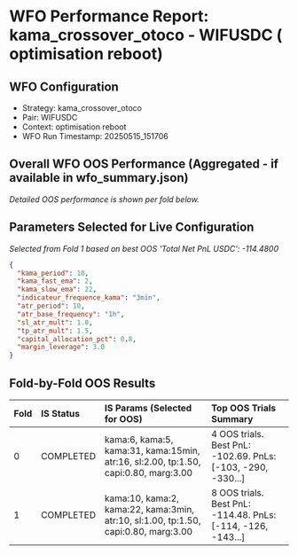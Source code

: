 # WFO Performance Report: kama_crossover_otoco - WIFUSDC ( optimisation reboot)

## WFO Configuration
- Strategy: kama_crossover_otoco
- Pair: WIFUSDC
- Context:  optimisation reboot
- WFO Run Timestamp: 20250515_151706

## Overall WFO OOS Performance (Aggregated - if available in wfo_summary.json)
*Detailed OOS performance is shown per fold below.*

## Parameters Selected for Live Configuration
*Selected from Fold 1 based on best OOS 'Total Net PnL USDC': -114.4800*
```json
{
  "kama_period": 10,
  "kama_fast_ema": 2,
  "kama_slow_ema": 22,
  "indicateur_frequence_kama": "3min",
  "atr_period": 10,
  "atr_base_frequency": "1h",
  "sl_atr_mult": 1.0,
  "tp_atr_mult": 1.5,
  "capital_allocation_pct": 0.8,
  "margin_leverage": 3.0
}
```

## Fold-by-Fold OOS Results

| Fold | IS Status | IS Params (Selected for OOS) | Top OOS Trials Summary |
| :--- | :-------- | :--------------------------- | :----------------------- |
| 0    | COMPLETED | kama:6, kama:5, kama:31, kama:15min, atr:16, sl:2.00, tp:1.50, capi:0.80, marg:3.00 | 4 OOS trials. Best PnL: -102.69. PnLs: [-103, -290, -330...] |
| 1    | COMPLETED | kama:10, kama:2, kama:22, kama:3min, atr:10, sl:1.00, tp:1.50, capi:0.80, marg:3.00 | 8 OOS trials. Best PnL: -114.48. PnLs: [-114, -126, -143...] |

